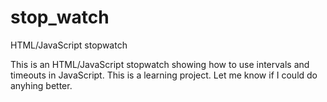 stop_watch
==========

HTML/JavaScript stopwatch

This is an HTML/JavaScript stopwatch showing how to use intervals and timeouts in JavaScript. This is a learning project. Let me know if I could do anyhing better.
